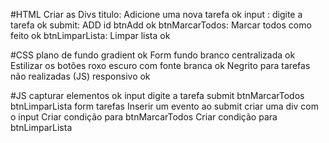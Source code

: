 #HTML
Criar as Divs
    titulo: Adicione uma nova tarefa ok
    input : digite a tarefa ok
    submit: ADD id btnAdd ok
    btnMarcarTodos: Marcar todos como feito ok
    btnLimparLista: Limpar lista ok
 
#CSS
plano de fundo gradient ok
Form fundo branco centralizada ok
Estilizar os botões roxo escuro com fonte branca ok
Negrito para tarefas não realizadas (JS)
responsivo ok


#JS
capturar elementos ok 
    input digite a tarefa
    submit
    btnMarcarTodos
    btnLimparLista
    form
    tarefas
Inserir um evento  ao submit
criar uma div com o input
Criar condição para btnMarcarTodos
Criar condição para btnLimparLista

